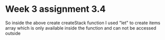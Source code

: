 # Week 3 assignment 3.4
So inside the above create createStack function I used "let" to create items array which is only available inside the function and can not be accessed outside